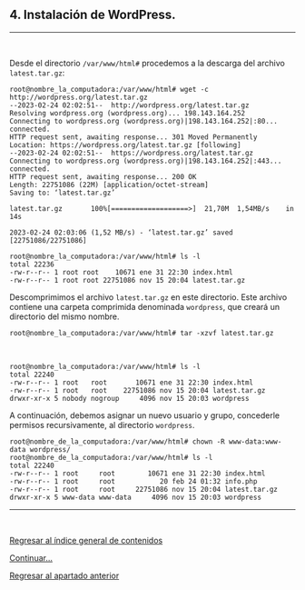 ## **4. Instalación de WordPress.**

---

<br>

Desde el directorio `/var/www/html#` procedemos a la descarga del archivo `latest.tar.gz`:

```
root@nombre_la_computadora:/var/www/html# wget -c http://wordpress.org/latest.tar.gz
--2023-02-24 02:02:51--  http://wordpress.org/latest.tar.gz
Resolving wordpress.org (wordpress.org)... 198.143.164.252
Connecting to wordpress.org (wordpress.org)|198.143.164.252|:80... connected.
HTTP request sent, awaiting response... 301 Moved Permanently
Location: https://wordpress.org/latest.tar.gz [following]
--2023-02-24 02:02:51--  https://wordpress.org/latest.tar.gz
Connecting to wordpress.org (wordpress.org)|198.143.164.252|:443... connected.
HTTP request sent, awaiting response... 200 OK
Length: 22751086 (22M) [application/octet-stream]
Saving to: ‘latest.tar.gz’

latest.tar.gz       100%[===================>]  21,70M  1,54MB/s    in 14s     

2023-02-24 02:03:06 (1,52 MB/s) - ‘latest.tar.gz’ saved [22751086/22751086]

root@nombre_la_computadora:/var/www/html# ls -l
total 22236
-rw-r--r-- 1 root root    10671 ene 31 22:30 index.html
-rw-r--r-- 1 root root 22751086 nov 15 20:04 latest.tar.gz
```
Descomprimimos el archivo `latest.tar.gz` en este directorio. Este archivo contiene una carpeta comprimida denominada `wordpress`, que creará un directorio del mismo nombre.

```
root@nombre_la_computadora:/var/www/html# tar -xzvf latest.tar.gz
```
<br>

```
root@nombre_la_computadora:/var/www/html# ls -l
total 22240
-rw-r--r-- 1 root   root       10671 ene 31 22:30 index.html
-rw-r--r-- 1 root   root    22751086 nov 15 20:04 latest.tar.gz
drwxr-xr-x 5 nobody nogroup     4096 nov 15 20:03 wordpress
```

A continuación, debemos asignar un nuevo usuario y grupo, concederle permisos recursivamente, al directorio `wordpress`.

```
root@nombre_de_la_computadora:/var/www/html# chown -R www-data:www-data wordpress/
root@nombre_de_la_computadora:/var/www/html# ls -l
total 22240
-rw-r--r-- 1 root     root        10671 ene 31 22:30 index.html
-rw-r--r-- 1 root     root           20 feb 24 01:32 info.php
-rw-r--r-- 1 root     root     22751086 nov 15 20:04 latest.tar.gz
drwxr-xr-x 5 www-data www-data     4096 nov 15 20:03 wordpress
```

---

<br>

[Regresar al índice general de contenidos](../README.md)

[Continuar...](apdo5.md)

[Regresar al apartado anterior](apdo3.md)